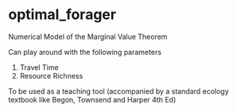# optimal_forager
Numerical Model of the Marginal Value Theorem

Can play around with the following parameters
1. Travel Time
2. Resource Richness

To be used as a teaching tool (accompanied by a standard ecology textbook like Begon, Townsend and Harper 4th Ed)
